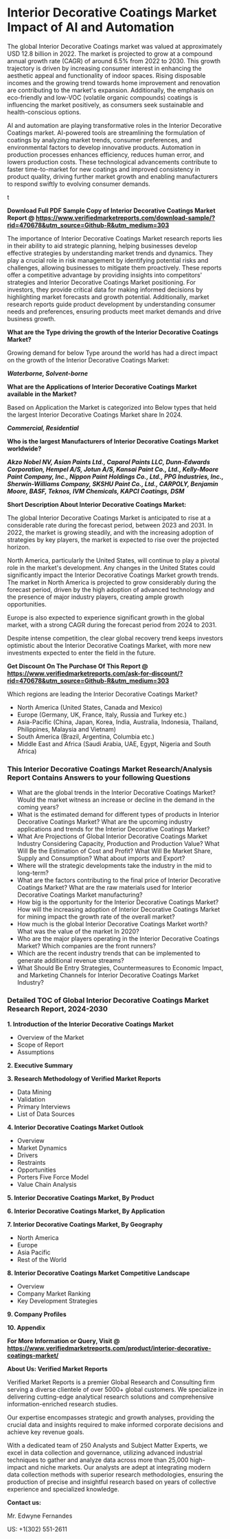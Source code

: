 <meta name="title" content="Global Interior Decorative Coatings Market Impact of AI and Automation"><meta name="description" content="The global Interior Decorative Coatings market was valued at approximately USD 12.8 billion in 2022. The market is projected to grow at a compound annual growth rate ("><meta name="title" content="Interior Decorative Coatings Market Size, Share, Scope, Trends, Growth, Opportunities, Analysis, Forecast"><h1>Interior Decorative Coatings Market Impact of AI and Automation</h1><p>The global Interior Decorative Coatings market was valued at approximately USD 12.8 billion in 2022. The market is projected to grow at a compound annual growth rate (CAGR) of around 6.5% from 2022 to 2030. This growth trajectory is driven by increasing consumer interest in enhancing the aesthetic appeal and functionality of indoor spaces. Rising disposable incomes and the growing trend towards home improvement and renovation are contributing to the market's expansion. Additionally, the emphasis on eco-friendly and low-VOC (volatile organic compounds) coatings is influencing the market positively, as consumers seek sustainable and health-conscious options.</p><p>AI and automation are playing transformative roles in the Interior Decorative Coatings market. AI-powered tools are streamlining the formulation of coatings by analyzing market trends, consumer preferences, and environmental factors to develop innovative products. Automation in production processes enhances efficiency, reduces human error, and lowers production costs. These technological advancements contribute to faster time-to-market for new coatings and improved consistency in product quality, driving further market growth and enabling manufacturers to respond swiftly to evolving consumer demands.</p>t</p><p id="" class=""><strong>Download Full PDF Sample Copy of Interior Decorative Coatings Market Report @ <a href="https://www.verifiedmarketreports.com/download-sample/?rid=470678&utm_source=Github-R&utm_medium=303" target="_blank">https://www.verifiedmarketreports.com/download-sample/?rid=470678&utm_source=Github-R&utm_medium=303</a></strong></p><p>The importance of&nbsp;Interior Decorative Coatings Market research reports lies in their ability to aid strategic planning, helping businesses develop effective strategies by understanding market trends and dynamics. They play a crucial role in risk management by identifying potential risks and challenges, allowing businesses to mitigate them proactively. These reports offer a competitive advantage by providing insights into competitors' strategies and Interior Decorative Coatings Market positioning. For investors, they provide critical data for making informed decisions by highlighting market forecasts and growth potential. Additionally, market research reports guide product development by understanding consumer needs and preferences, ensuring products meet market demands and drive business growth.</p><p><strong>What are the&nbsp;Type driving the growth of the Interior Decorative Coatings Market?</strong></p><p id="" class="">Growing demand for below Type around the world has had a direct impact on the growth of the Interior Decorative Coatings Market:</p><em><strong>Waterborne, Solvent-borne</strong></em></p><strong>What are the&nbsp;Applications&nbsp;of Interior Decorative Coatings Market available in the Market?</strong></p><p id="" class="">Based on Application the Market is categorized into Below types that held the largest Interior Decorative Coatings Market share In 2024.</p><em><strong>Commercial, Residential</strong></em></p><strong>Who is the largest Manufacturers of Interior Decorative Coatings Market worldwide?</strong></p><p><em><strong>Akzo Nobel NV, Asian Paints Ltd., Caparol Paints LLC, Dunn-Edwards Corporation, Hempel A/S, Jotun A/S, Kansai Paint Co., Ltd., Kelly-Moore Paint Company, Inc., Nippon Paint Holdings Co., Ltd., PPG Industries, Inc., Sherwin-Williams Company, SKSHU Paint Co., Ltd., CARPOLY, Benjamin Moore, BASF, Teknos, IVM Chemicals, KAPCI Coatings, DSM</strong></em></p><p id="" class=""><strong>Short Description About Interior Decorative Coatings Market:</strong></p><p>The global Interior Decorative Coatings Market is anticipated to rise at a considerable rate during the forecast period, between 2023 and 2031. In 2022, the market is growing steadily, and with the increasing adoption of strategies by key players, the market is expected to rise over the projected horizon.</p><p>North America, particularly the United States, will continue to play a pivotal role in the market's development. Any changes in the United States could significantly impact the Interior Decorative Coatings Market growth trends. The market in North America is projected to grow considerably during the forecast period, driven by the high adoption of advanced technology and the presence of major industry players, creating ample growth opportunities.</p><p>Europe is also expected to experience significant growth in the global market, with a strong CAGR during the forecast period from 2024 to 2031.</p><p>Despite intense competition, the clear global recovery trend keeps investors optimistic about the Interior Decorative Coatings Market, with more new investments expected to enter the field in the future.</p><p id="" class=""><strong>Get Discount On The Purchase Of This Report @ <a href="https://www.verifiedmarketreports.com/ask-for-discount/?rid=470678&utm_source=Github-R&utm_medium=303" target="_blank">https://www.verifiedmarketreports.com/ask-for-discount/?rid=470678&utm_source=Github-R&utm_medium=303</a></strong></p>Which regions are leading the Interior Decorative Coatings Market?</p><ul><li>North America (United States, Canada and Mexico)</li><li>Europe (Germany, UK, France, Italy, Russia and Turkey etc.)</li><li>Asia-Pacific (China, Japan, Korea, India, Australia, Indonesia, Thailand, Philippines, Malaysia and Vietnam)</li><li>South America (Brazil, Argentina, Columbia etc.)</li><li>Middle East and Africa (Saudi Arabia, UAE, Egypt, Nigeria and South Africa)</li></ul><h3 id="" class="">This Interior Decorative Coatings Market Research/Analysis Report Contains Answers to your following Questions</h3><ul><li>What are the global trends in the Interior Decorative Coatings Market? Would the market witness an increase or decline in the demand in the coming years?</li><li>What is the estimated demand for different types of products in Interior Decorative Coatings Market? What are the upcoming industry applications and trends for the Interior Decorative Coatings Market?</li><li>What Are Projections of Global Interior Decorative Coatings Market Industry Considering Capacity, Production and Production Value? What Will Be the Estimation of Cost and Profit? What Will Be Market Share, Supply and Consumption? What about imports and Export?</li><li>Where will the strategic developments take the industry in the mid to long-term?</li><li>What are the factors contributing to the final price of Interior Decorative Coatings Market? What are the raw materials used for Interior Decorative Coatings Market manufacturing?</li><li>How big is the opportunity for the Interior Decorative Coatings Market? How will the increasing adoption of Interior Decorative Coatings Market for mining impact the growth rate of the overall market?</li><li>How much is the global Interior Decorative Coatings Market worth? What was the value of the market In 2020?</li><li>Who are the major players operating in the Interior Decorative Coatings Market? Which companies are the front runners?</li><li>Which are the recent industry trends that can be implemented to generate additional revenue streams?</li><li>What Should Be Entry Strategies, Countermeasures to Economic Impact, and Marketing Channels for Interior Decorative Coatings Market Industry?</li></ul><h3 id="" class="">Detailed TOC of Global Interior Decorative Coatings Market Research Report, 2024-2030</h3><p id="" class=""><strong>1. Introduction of the Interior Decorative Coatings Market</strong></p><ul><li>Overview of the Market</li><li>Scope of Report</li><li>Assumptions</li></ul><p id="" class=""><strong>2. Executive Summary</strong></p><p id="" class=""><strong>3. Research Methodology of Verified Market Reports</strong></p><ul><li>Data Mining</li><li>Validation</li><li>Primary Interviews</li><li>List of Data Sources</li></ul><p id="" class=""><strong>4. Interior Decorative Coatings Market Outlook</strong></p><ul><li>Overview</li><li>Market Dynamics</li><li>Drivers</li><li>Restraints</li><li>Opportunities</li><li>Porters Five Force Model</li><li>Value Chain Analysis</li></ul><p id="" class=""><strong>5. Interior Decorative Coatings Market, By Product</strong></p><p id="" class=""><strong>6. Interior Decorative Coatings Market, By Application</strong></p><p id="" class=""><strong>7. Interior Decorative Coatings Market, By Geography</strong></p><ul><li>North America</li><li>Europe</li><li>Asia Pacific</li><li>Rest of the World</li></ul><p id="" class=""><strong>8. Interior Decorative Coatings Market Competitive Landscape</strong></p><ul><li>Overview</li><li>Company Market Ranking</li><li>Key Development Strategies</li></ul><p id="" class=""><strong>9. Company Profiles</strong></p><p id="" class=""><strong>10. Appendix</strong></p><p id="" class=""><strong>For More Information or Query, Visit @ <a href="https://www.verifiedmarketreports.com/product/interior-decorative-coatings-market/" target="_blank">https://www.verifiedmarketreports.com/product/interior-decorative-coatings-market/</a></strong></p><p id="" class=""><strong>About Us: Verified Market Reports</strong></p><p id="" class="">Verified Market Reports is a premier Global Research and Consulting firm serving a diverse clientele of over 5000+ global customers. We specialize in delivering cutting-edge analytical research solutions and comprehensive information-enriched research studies.</p><p id="" class="">Our expertise encompasses strategic and growth analyses, providing the crucial data and insights required to make informed corporate decisions and achieve key revenue goals.</p><p id="" class="">With a dedicated team of 250 Analysts and Subject Matter Experts, we excel in data collection and governance, utilizing advanced industrial techniques to gather and analyze data across more than 25,000 high-impact and niche markets. Our analysts are adept at integrating modern data collection methods with superior research methodologies, ensuring the production of precise and insightful research based on years of collective experience and specialized knowledge.</p><p id="" class=""><strong>Contact us:</strong></p><p id="" class="">Mr. Edwyne Fernandes</p><p id="" class="">US: +1(302) 551-2611</p>